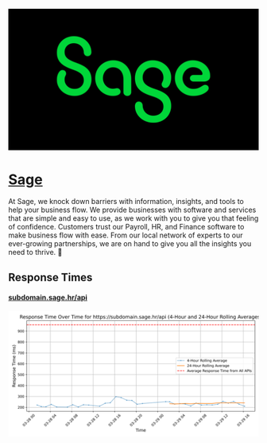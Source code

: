 [![Visit Sage](imagePreview.png)](https://sage.com)

# [Sage](https://sage.com)

At Sage, we knock down barriers with information, insights, and tools to help your business flow.
We provide businesses with software and services that are simple and easy to use, as we work with you to give you that feeling of confidence. Customers trust our Payroll, HR, and Finance software to make business flow with ease. From our local network of experts to our ever-growing partnerships, we are on hand to give you all the insights you need to thrive. 💚

## Response Times

#### [subdomain.sage.hr/api](https://subdomain.sage.hr/api)

![subdomain.sage.hr/api](response-time-charts/737562646f6d61696e2e736167652e68722f617069.svg)
